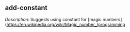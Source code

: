 ## add-constant

_Description_: Suggests using constant for [magic numbers](https://en.wikipedia.org/wiki/Magic_number_(programming